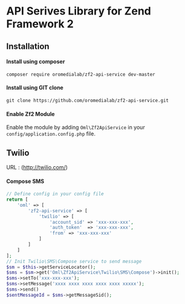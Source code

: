 API Serives Library for Zend Framework 2
=============

Installation
------------

#### Install using composer
```
composer require oromedialab/zf2-api-service dev-master
```

#### Install using GIT clone
```
git clone https://github.com/oromedialab/zf2-api-service.git
```

#### Enable Zf2 Module
Enable the module by adding `Oml\Zf2ApiService` in your `config/application.config.php` file.

Twilio 
------
URL : (http://twilio.com/)

#### Compose SMS
```php
// Define config in your config file
return [
	'oml' => [
		'zf2-api-service' => [
			'twilio' => [
				'account_sid' => 'xxx-xxx-xxx',
				'auth_token'  => 'xxx-xxx-xxx',
				'from' => 'xxx-xxx-xxx'
			]
		]
	]
];
// Init Twilio\SMS\Compose service to send message
$sm = $this->getServiceLocator();
$sms = $sm->get('Oml\Zf2ApiService\Twilio\SMS\Compose')->init();
$sms->setTo('xxx-xxx-xxx');
$sms->setMessage('xxxx xxxx xxxx xxxx xxxx xxxxx');
$sms->send()
$sentMessageId = $sms->getMessageSid();
```
